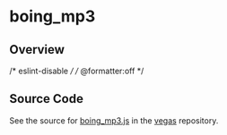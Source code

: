 # boing_mp3

## Overview

/* eslint-disable */
/* @formatter:off */



## Source Code

See the source for [boing_mp3.js](https://github.com/phetsims/vegas/blob/main/sounds/boing_mp3.js) in the [vegas](https://github.com/phetsims/vegas) repository.
